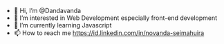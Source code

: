 - 👋 Hi, I’m @Dandavanda
- 👀 I’m interested in Web Development especially front-end development
- 🌱 I’m currently learning Javascript 
- 📫 How to reach me https://id.linkedin.com/in/novanda-seimahuira
<!---- 💞️ I’m looking to collaborate on ... --->


<!---
Dandavanda/Dandavanda is a ✨ special ✨ repository because its `README.md` (this file) appears on your GitHub profile.
You can click the Preview link to take a look at your changes.
--->
